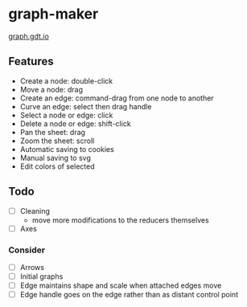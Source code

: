 # graph-maker

[graph.gdt.io](http://graph.gdt.io/)

## Features

- Create a node: double-click
- Move a node: drag
- Create an edge: command-drag from one node to another
- Curve an edge: select then drag handle
- Select a node or edge: click
- Delete a node or edge: shift-click
- Pan the sheet: drag
- Zoom the sheet: scroll
- Automatic saving to cookies
- Manual saving to svg
- Edit colors of selected

## Todo

- [ ] Cleaning
  - move more modifications to the reducers themselves
- [ ] Axes

### Consider

- [ ] Arrows
- [ ] Initial graphs
- [ ] Edge maintains shape and scale when attached edges move
- [ ] Edge handle goes on the edge rather than as distant control point
